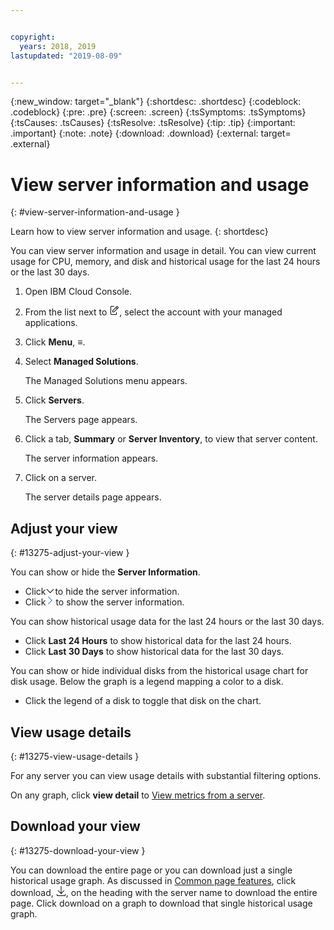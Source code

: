 ```yaml
---


copyright:
  years: 2018, 2019
lastupdated: "2019-08-09"


---
```


{:new_window: target="_blank"} 
{:shortdesc: .shortdesc} 
{:codeblock: .codeblock} 
{:pre: .pre} 
{:screen: .screen} 
{:tsSymptoms: .tsSymptoms} 
{:tsCauses: .tsCauses} 
{:tsResolve: .tsResolve} 
{:tip: .tip} 
{:important: .important} 
{:note: .note} 
{:download: .download} 
{:external: target= .external} 

# View server information and usage
{: #view-server-information-and-usage } 

Learn how to view server information and usage.
{: shortdesc} 

You can view server information and usage in detail. You can view
current usage for CPU, memory, and disk and historical usage for the
last 24 hours or the last 30 days.

1.  Open IBM Cloud Console.

2.  From the list next to <svg aria-label="pencil with paper"
    alt="pencil with paper" viewBox="0 0 32 32" width="16"
    height="16"><path d="M22 22v6H6V4h10V2H6a2 2 0 0 0-2 2v24a2 2 0 0
    0 2 2h16a2 2 0 0 0 2-2v-6z"/><path d="M29.537 5.76L26.24
    2.463a1.58 1.58 0 0 0-2.236 0L10 16.467V22h5.533L29.537 7.995a1.58
    1.58 0 0 0 0-2.235zM14.704 20H12v-2.704l9.44-9.441 2.705
    2.704zM25.56 9.145l-2.704-2.704 2.267-2.267 2.704
    2.704z"/></svg>, select the account with your managed
    applications.

3.  Click **Menu**, ≡.

4.  Select **Managed Solutions**.
    
    The Managed Solutions menu appears.

5.  Click **Servers**.
    
    The Servers page appears.

6.  Click a tab, **Summary** or **Server Inventory**, to view that
    server content.
    
    The server information appears.

7.  Click on a server.
    
    The server details page appears.

## Adjust your view
{: #13275-adjust-your-view } 

You can show or hide the **Server Information**.

  - Click <svg aria-label="down accordian arrow" alt="down accordian
    arrow" style="transform: rotate(90deg);" height="12" viewBox="0 0 7
    12" width="7"><path d="M5.569 5.994L0 .726.687 0l6.336 5.994-6.335
    6.002L0 11.27z" fill-rule="nonzero"/></svg> to hide the server
    information.
  - Click <svg aria-label="right open arrow" alt="right open arrow"
    fill="#3d70b2" fill-rule="evenodd" height="14" width="8"><path
    d="M5.569 5.994L0 .726.687 0l6.336 5.994-6.335 6.002L0 11.27z"
    fill-rule="nonzero"/></svg> to show the server information.

You can show historical usage data for the last 24 hours or the last 30
days.

  - Click **Last 24 Hours** to show historical data for the last 24
    hours.
  - Click **Last 30 Days** to show historical data for the last 30 days.

You can show or hide individual disks from the historical usage chart
for disk usage. Below the graph is a legend mapping a color to a disk.

  - Click the legend of a disk to toggle that disk on the chart.

## View usage details
{: #13275-view-usage-details } 

For any server you can view usage details with substantial filtering
options.

On any graph, click **view detail** to [View metrics from a
server](/docs/managed-solutions?topic=managed-solutions-view-metrics-from-a-server "View metrics from a server").

## Download your view
{: #13275-download-your-view } 

You can download the entire page or you can download just a single
historical usage graph. As discussed in [Common page
features](/docs/managed-solutions?topic=managed-solutions-common-page-features "Common page features"), click
download, <svg alt="Download" aria-label="Download" fill-rule="evenodd"
height="16" name="download" role="img" viewBox="0 0 14 16"
width="16"><title>Download</title><path d="M7.506
11.03l4.137-4.376.727.687-5.363 5.672-5.367-5.67.726-.687 4.14
4.374V0h1v11.03z"/><path d="M13 15v-2h1v2a1 1 0 0 1-1 1H1a1 1 0 0
1-1-1v-2h1v2h12z"/></svg>, on the heading with the server name to
download the entire page. Click download on a graph to download that
single historical usage graph.
